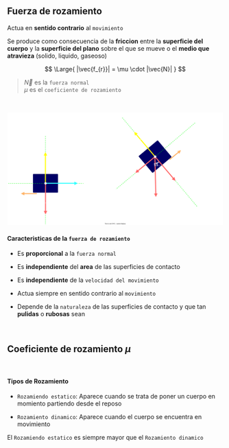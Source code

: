 ## Fuerza de rozamiento

Actua en **sentido contrario** al `movimiento`

Se produce como consecuencia de la **friccion** entre la **superficie del cuerpo** y la **superficie del plano** sobre el que se mueve o el **medio que atravieza** (solido, liquido, gaseoso)




$$
\Large{
    |\vec{f_{r}}| = \mu \cdot |\vec{N}|
}
$$
> $\vec{N}$ es la `fuerza normal`
> <br>
> $\mu$ es el `coeficiente de rozamiento`

<br>

![alt](./fuerza-de-rozamiento.svg)


#### Caracteristicas de la `fuerza de rozamiento`

- Es **proporcional** a la `fuerza normal`

- Es **independiente** del **area** de las superficies de contacto

- Es **independiente** de la `velocidad del movimiento`

- Actua siempre en sentido contrario al `movimiento`

- Depende de la `naturaleza` de las superficies de contacto y que tan **pulidas** o **rubosas** sean

<br>

## Coeficiente de rozamiento $\mu$



<br>

#### Tipos de Rozamiento

- `Rozamiendo estatico`: Aparece cuando se trata de poner un cuerpo en momiento partiendo desde el reposo

- `Rozamiento dinamico`: Aparece cuando el cuerpo se encuentra en movimiento

El `Rozamiendo estatico` es siempre mayor que el `Rozamiento dinamico`